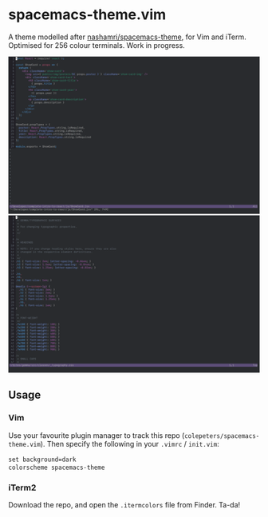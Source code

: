# spacemacs-theme.vim

A theme modelled after [nashamri/spacemacs-theme](https://github.com/nashamri/spacemacs-theme/), for Vim and iTerm. Optimised for 256 colour terminals. Work in progress.

![](screenshots/jsx.png)
![](screenshots/css.png)

## Usage

### Vim
Use your favourite plugin manager to track this repo (`colepeters/spacemacs-theme.vim`). Then specify the following in your `.vimrc` / `init.vim`:

```vimL
set background=dark
colorscheme spacemacs-theme
```

### iTerm2
Download the repo, and open the `.itermcolors` file from Finder. Ta-da!
